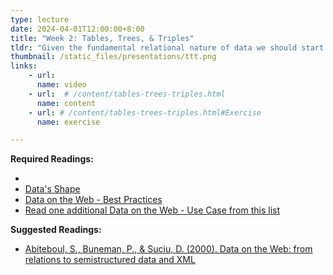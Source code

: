 ```yaml
---
type: lecture
date: 2024-04-01T12:00:00+8:00
title: "Week 2: Tables, Trees, & Triples"
tldr: "Given the fundamental relational nature of data we should start the course off by thinking about how to make decisions about ways data should be represented and made accessible to users."
thumbnail: /static_files/presentations/ttt.png
links:
    - url: 
      name: video
    - url:  # /content/tables-trees-triples.html
      name: content
    - url: # /content/tables-trees-triples.html#Exercise
      name: exercise

---
```

**Required Readings:**
- <!--[Course Content]({{ site.baseurl }}/content/tables-trees-triples.html) -->
- [Data's Shape](https://katiekodes.com/intro-xml-json-2/)
- [Data on the Web - Best Practices](https://www.w3.org/TR/dwbp/)
- [Read one additional Data on the Web - Use Case from this list](https://www.w3.org/TR/dwbp-ucr/)

**Suggested Readings:**
- [Abiteboul, S., Buneman, P., & Suciu, D. (2000). Data on the Web: from relations to semistructured data and XML](/content/readings/Data-on-the-Web-Skeleton.pdf)
